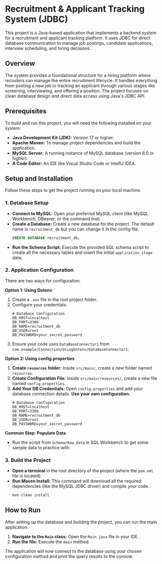 # Recruitment & Applicant Tracking System (JDBC)

This project is a Java-based application that implements a backend system for a recruitment and applicant tracking platform. It uses JDBC for direct database communication to manage job postings, candidate applications, interview scheduling, and hiring decisions.

## Overview

The system provides a foundational structure for a hiring platform where recruiters can manage the entire recruitment lifecycle. It handles everything from posting a new job to tracking an applicant through various stages like screening, interviewing, and offering a position. The project focuses on clean database design and direct data access using Java's JDBC API.

## Prerequisites

To build and run this project, you will need the following installed on your system:

-   **Java Development Kit (JDK):** Version 17 or higher.
-   **Apache Maven:** To manage project dependencies and build the application.
-   **MySQL Server:** A running instance of MySQL database (version 8.0 or higher).
-   **A Code Editor:** An IDE like Visual Studio Code or IntelliJ IDEA.

## Setup and Installation

Follow these steps to get the project running on your local machine.

### 1. Database Setup

-   **Connect to MySQL:** Open your preferred MySQL client (like MySQL Workbench, DBeaver, or the command line).
-   **Create a Database:** Create a new database for the project. The default name is `recruitment_db` but you can change it in the config file.
    ```sql
    CREATE DATABASE recruitment_db;
    ```
-   **Run the Schema Script:** Execute the provided SQL schema script to create all the necessary tables and insert the initial `application_stage` data.

### 2. Application Configuration
There are two ways for configuration.

**Option 1: Using Dotenv**
1.  Create a `.env` file in the root project folder.
2.  Configure your credentials:
    ```properties
    # Database Configuration
    DB_HOST=localhost
    DB_PORT=3306
    DB_NAME=recruitment_db
    DB_USER=root
    DB_PASSWORD=your_secret_password
    ```
3.  Ensure your code uses `DataBaseConnector1` from `com.example/Connection/UsingDotenv/DataBaseConnector1`.

**Option 2: Using config.properties**
1.  **Create `resources` folder:** Inside `src/main/`, create a new folder named `resources`.
2.  **Create Configuration File:** Inside `src/main/resources/`, create a new file named `config.properties`.
3.  **Add Your DB Credentials:** Open `config.properties` and add your database connection details. **Use your own configuration.**
    ```properties
    # Database Configuration
    DB_HOST=localhost
    DB_PORT=3306
    DB_NAME=recruitment_db
    DB_USER=root
    DB_PASSWORD=your_secret_password
    ```

**Common Step: Populate Data**
- Run the script from `Schema/Raw_data` in SQL Workbench to get some sample data to practice with.

### 3. Build the Project

-   **Open a terminal** in the root directory of the project (where the `pom.xml` file is located).
-   **Run Maven Install:** This command will download all the required dependencies (like the MySQL JDBC driver) and compile your code.
    ```bash
    mvn clean install
    ```

## How to Run

After setting up the database and building the project, you can run the main application.

1.  **Navigate to the `Main` class:** Open the `Main.java` file in your IDE.
2.  **Run the file:** Execute the `main` method.

The application will now connect to the database using your chosen configuration method and print the query results to the console.